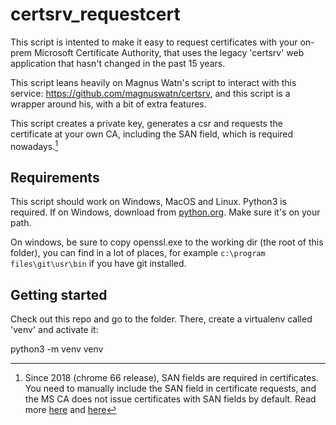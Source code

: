 # certsrv_requestcert

This script is intented to make it easy to request certificates with your on-prem Microsoft Certificate Authority, that
uses the legacy 'certsrv' web application that hasn't changed in the past 15 years.

This script leans heavily on Magnus Watn's script to interact with this service: https://github.com/magnuswatn/certsrv,
and this script is a wrapper around his, with a bit of extra features.

This script creates a private key, generates a csr and requests the certificate at your own CA, including the SAN field, 
which is required nowadays.[^1]

[^1]: Since 2018 (chrome 66 release), SAN fields are required in certificates. You need to manually include the SAN field
in certificate requests, and the MS CA does not issue certificates with SAN fields by default. Read more 
[here](http://terenceluk.blogspot.com/2017/09/adding-san-subject-alternative-name.html) and
[here](https://learn.microsoft.com/en-us/previous-versions/windows/it-pro/windows-server-2008-R2-and-2008/ff625722(v=ws.10)?redirectedfrom=MSDN)


## Requirements
This script should work on Windows, MacOS and Linux. Python3 is required. If on Windows, download from 
[python.org](https://www.python.org/). Make sure it's on your path.

On windows, be sure to copy openssl.exe to the working dir (the root of this folder), you can find in a lot of places,
for example `c:\program files\git\usr\bin` if you have git installed.

## Getting started

Check out this repo and go to the folder. There, create a virtualenv called 'venv' and activate it:

python3 -m venv venv
